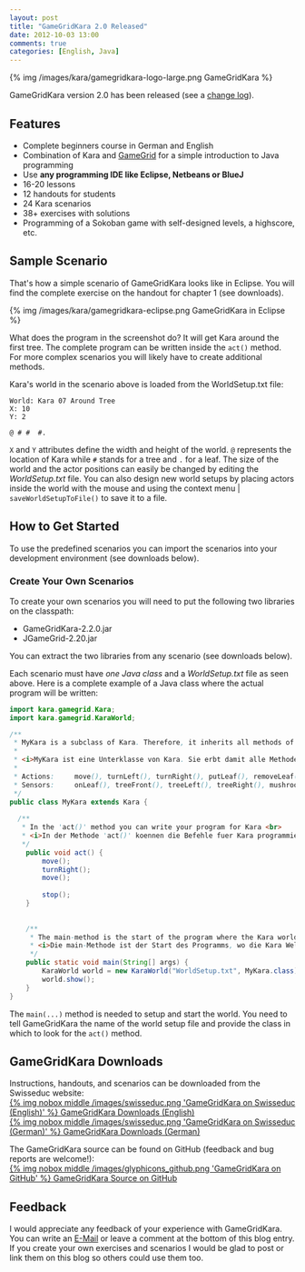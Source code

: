 ```yaml
---
layout: post
title: "GameGridKara 2.0 Released"
date: 2012-10-03 13:00
comments: true
categories: [English, Java]
---
```

{% img /images/kara/gamegridkara-logo-large.png GameGridKara %} 

GameGridKara version 2.0 has been released (see a [change log](http://www.swisseduc.ch/informatik/karatojava/gamegridkara/changes.html)).

## Features ##
* Complete beginners course in German and English
* Combination of Kara and [GameGrid](http://www.gamegrid.ch) for a simple introduction to Java programming
* Use **any programming IDE like Eclipse, Netbeans or BlueJ**
* 16-20 lessons
* 12 handouts for students
* 24 Kara scenarios
* 38+ exercises with solutions
* Programming of a Sokoban game with self-designed levels, a highscore, etc.

## Sample Scenario ##
That's how a simple scenario of GameGridKara looks like in Eclipse. You will find the complete exercise on the handout for chapter 1 (see downloads).

{% img /images/kara/gamegridkara-eclipse.png GameGridKara in Eclipse %}

What does the program in the screenshot do? It will get Kara around the first tree. The complete program can be written inside the `act()` method. For more complex scenarios you will likely have to create additional methods.

<!-- more -->

Kara's world in the scenario above is loaded from the WorldSetup.txt file:
``` text WorldSetup.txt
World: Kara 07 Around Tree 
X: 10
Y: 2

@ # #  #.
```
`X` and `Y` attributes define the width and height of the world. `@` represents the location of Kara while `#` stands for a tree and `.` for a leaf. The size of the world and the actor positions can easily be changed by editing the *WorldSetup.txt* file. You can also design new world setups by placing actors inside the world with the mouse and using the context menu | `saveWorldSetupToFile()` to save it to a file. 


## How to Get Started ##
To use the predefined scenarios you can import the scenarios into your development environment (see downloads below).

### Create Your Own Scenarios ###
To create your own scenarios you will need to put the following two libraries on the classpath:

* GameGridKara-2.2.0.jar
* JGameGrid-2.20.jar

You can extract the two libraries from any scenario (see downloads below).

Each scenario must have *one Java class* and a *WorldSetup.txt* file as seen above. Here is a complete example of a Java class where the actual program will be written:

``` java MyKara.java
import kara.gamegrid.Kara;
import kara.gamegrid.KaraWorld;

/**
 * MyKara is a subclass of Kara. Therefore, it inherits all methods of Kara: <p>
 * 
 * <i>MyKara ist eine Unterklasse von Kara. Sie erbt damit alle Methoden der Klasse Kara:</i> <p>
 * 
 * Actions:     move(), turnLeft(), turnRight(), putLeaf(), removeLeaf() <b>
 * Sensors:     onLeaf(), treeFront(), treeLeft(), treeRight(), mushroomFront()
 */
public class MyKara extends Kara {
	
  /**
   * In the 'act()' method you can write your program for Kara <br>
   * <i>In der Methode 'act()' koennen die Befehle fuer Kara programmiert werden</i>
   */
	public void act() {
		move();
		turnRight();
		move();
		
		stop();
	}
	
	
	/**
	 * The main-method is the start of the program where the Kara world is loaded <br>
	 * <i>Die main-Methode ist der Start des Programms, wo die Kara Welt geladen wird</i>
	 */
	public static void main(String[] args) {
		KaraWorld world = new KaraWorld("WorldSetup.txt", MyKara.class);
		world.show();
	}
}
```
The `main(...)` method is needed to setup and start the world. You need to tell GameGridKara the name of the world setup file and provide the class in which to look for the `act()` method.


## GameGridKara Downloads ##
Instructions, handouts, and scenarios can be downloaded from the Swisseduc website:   
[{% img nobox middle /images/swisseduc.png 'GameGridKara on Swisseduc (English)' %} GameGridKara Downloads (English)](http://www.swisseduc.ch/informatik/karatojava/gamegridkara/gamegridkara-english.html)   
[{% img nobox middle /images/swisseduc.png 'GameGridKara on Swisseduc (German)' %} GameGridKara Downloads (German)](http://www.swisseduc.ch/informatik/karatojava/gamegridkara/index.html)

The GameGridKara source can be found on GitHub (feedback and bug reports are welcome!):   
[{% img nobox middle /images/glyphicons_github.png 'GameGridKara on GitHub' %} GameGridKara Source on GitHub](https://github.com/marcojakob/gamegrid-kara)


## Feedback ##
I would appreciate any feedback of your experience with GameGridKara. You can write an [E-Mail](/about) or leave a comment at the bottom of this blog entry. If you create your own exercises and scenarios I would be glad to post or link them on this blog so others could use them too.